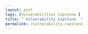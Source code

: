 ```yaml
---
layout: post
tags: [Vulnerabilities Capstone ]
title: " Vulnerability Capstone  "
permalink: /vulnerability-capstone
---
```

